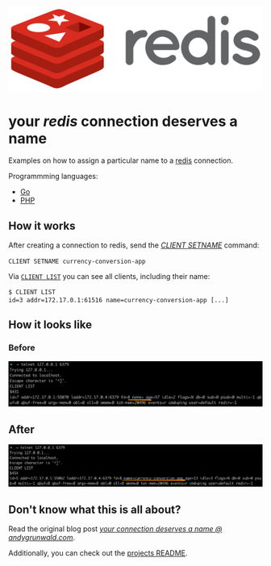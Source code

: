 ![redis logo](../images/redis-logo.png)

# your _redis_ connection deserves a name

Examples on how to assign a particular name to a [redis](https://redis.io/) connection.

Programmming languages:

- [Go](./go)
- [PHP](./php)

## How it works

After creating a connection to redis, send the [*CLIENT SETNAME*](https://redis.io/commands/client-setname "CLIENT SETNAME @ redis docs") command:

`CLIENT SETNAME currency-conversion-app`

Via [`CLIENT LIST`](https://redis.io/commands/client-list "CLIENT LIST @ redis docs") you can see all clients, including their name:

```
$ CLIENT LIST
id=3 addr=172.17.0.1:61516 name=currency-conversion-app [...]
```

## How it looks like

### Before

![redis: Client List without name](../images/redis-client-list-without-name.png)

## After

![redis: Client List with name](../images/redis-client-list-with-name.png)

## Don't know what this is all about?

Read the original blog post [_your connection deserves a name @ andygrunwald.com_](https://andygrunwald.com/blog/your-connection-deserves-a-name/ "Article your connection deserves a name at Andy Grunwalds blog").

Additionally, you can check out the [projects README](https://github.com/andygrunwald/your-connection-deserves-a-name#readme).